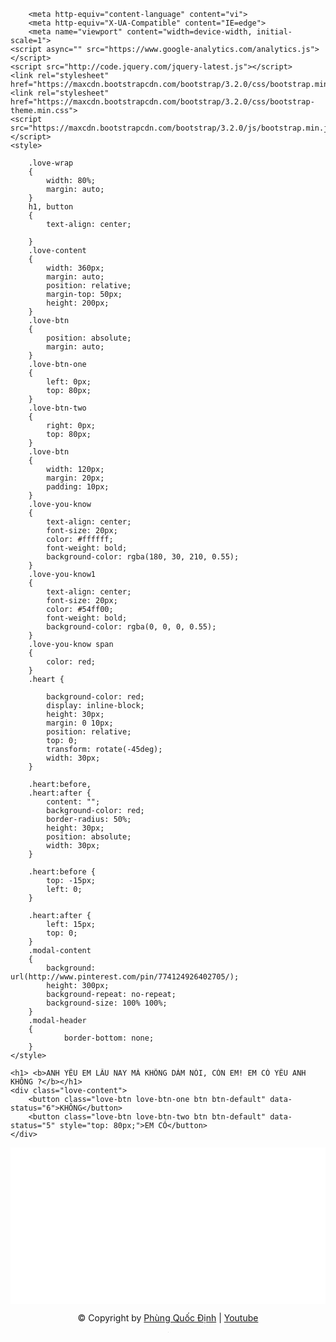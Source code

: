 <!DOCTYPE html>
<html>
 <head>
  <meta http-equiv="Content-Type" content="text/html; charset=UTF-8">
   <link rel="shortcut icon" href="http://imgur.com/tu7Lr95.jpg" >
    <title>Tao nhớ mày</title>
     <meta property="og:image" content="sc.PNG">


        <meta http-equiv="content-language" content="vi">
        <meta http-equiv="X-UA-Compatible" content="IE=edge">
        <meta name="viewport" content="width=device-width, initial-scale=1">
    <script async="" src="https://www.google-analytics.com/analytics.js"></script>
	<script src="http://code.jquery.com/jquery-latest.js"></script>
	<link rel="stylesheet" href="https://maxcdn.bootstrapcdn.com/bootstrap/3.2.0/css/bootstrap.min.css">
	<link rel="stylesheet" href="https://maxcdn.bootstrapcdn.com/bootstrap/3.2.0/css/bootstrap-theme.min.css">
	<script src="https://maxcdn.bootstrapcdn.com/bootstrap/3.2.0/js/bootstrap.min.js"></script>
    <style>

        .love-wrap
        {
            width: 80%;
            margin: auto;
        }
        h1, button
        {
            text-align: center;

        }
        .love-content
        {
            width: 360px;
            margin: auto;
            position: relative;
            margin-top: 50px;
            height: 200px;
        }
        .love-btn
        {
            position: absolute;
            margin: auto;
        }
        .love-btn-one
        {
            left: 0px;
            top: 80px;
        }
        .love-btn-two
        {
            right: 0px;
            top: 80px;
        }
        .love-btn
        {
            width: 120px;
            margin: 20px;
            padding: 10px;
        }
        .love-you-know
        {
            text-align: center;
            font-size: 20px;
            color: #ffffff;
            font-weight: bold;
			background-color: rgba(180, 30, 210, 0.55);
        }
		.love-you-know1
        {
            text-align: center;
            font-size: 20px;
            color: #54ff00;
            font-weight: bold;
			background-color: rgba(0, 0, 0, 0.55);
        }
        .love-you-know span
        {
            color: red;
        }
        .heart {

            background-color: red;
            display: inline-block;
            height: 30px;
            margin: 0 10px;
            position: relative;
            top: 0;
            transform: rotate(-45deg);
            width: 30px;
        }

        .heart:before,
        .heart:after {
            content: "";
            background-color: red;
            border-radius: 50%;
            height: 30px;
            position: absolute;
            width: 30px;
        }

        .heart:before {
            top: -15px;
            left: 0;
        }

        .heart:after {
            left: 15px;
            top: 0;
        }
        .modal-content
        {
            background: url(http://www.pinterest.com/pin/774124926402705/);
            height: 300px;
            background-repeat: no-repeat;
            background-size: 100% 100%;
        }
        .modal-header
        {
                border-bottom: none;
        }
    </style>
</head>

<body>
<script>
  (function(i,s,o,g,r,a,m){i['GoogleAnalyticsObject']=r;i[r]=i[r]||function(){
  (i[r].q=i[r].q||[]).push(arguments)},i[r].l=1*new Date();a=s.createElement(o),
  m=s.getElementsByTagName(o)[0];a.async=1;a.src=g;m.parentNode.insertBefore(a,m)
  })(window,document,'script','//www.google-analytics.com/analytics.js','ga');

  ga('create', 'UA-62964752-2', 'auto');
  ga('send', 'pageview');

</script>
   <!-- Modal -->
   <div class="modal fade" id="myLove" role="dialog" style="display: none">
    <div class="modal-dialog">

      <!-- Modal content-->
      <div class="modal-content">
        <div class="modal-header">
          <button type="button" class="close" data-dismiss="modal">×</button>
      </div>
      <div class="modal-body">

          <p class="love-you-know"> ANH BIẾT MÀ :D<span class="heart"></span></p>
       		<p class="love-you-know1"> ANH CHỈ NÓI ĐÙA THÔI. TIN NGƯỜI VKL. </p>
      </div>
  </div>

</div>
</div>

<div class="love-wrap">


    <h1> <b>ANH YÊU EM LÂU NAY MÀ KHÔNG DÁM NÓI, CÒN EM! EM CÓ YÊU ANH KHÔNG ?</b></h1>
    <div class="love-content">
        <button class="love-btn love-btn-one btn btn-default" data-status="6">KHÔNG</button>
        <button class="love-btn love-btn-two btn btn-default" data-status="5" style="top: 80px;">EM CÓ</button>
    </div>
</div>
<div style="height: 250px; background-color: #ffffff">

</div>
<div style="text-align: center">
	<p>&copy; Copyright by <a href="https://www.facebook.com/PhungQuocDinh">Phùng Quốc Định</a> &#124; <a href="https://www.youtube.com/channel/UCwXIeWhUBsUDkSMzUW_sazA">Youtube</a></p>
	<iframe src="http://www.nhaccuatui.com/mh/background/G2Fil0oSQeHm" width="1" height="1" frameborder="0" allowfullscreen></iframe>
	<audio autoplay>

	</audio>
</div>

<script>
    $(document).ready(function () {
        function eventBtnLove(el, status, mobi)
        {
            switch (status)
            {
                case 1:
                      if(mobi) setTimeout(function(){$("#myLove").modal()},1000);
                break;
                case 2:
                    el.css("top", 0);
                    el.attr("data-status", 3);
                break;
                case 3:
                    el.css("top", 80);
                    el.attr("data-status", 4);
                break;
                case 4:
                    el.text("EM CÓ");
                    el.attr("data-status", 5);
                    $("button[data-status=1]").text("KHÔNG");
                    $("button[data-status=1]").attr("data-status", 6);
                break;
                case 5:
                     if(mobi) setTimeout(function(){$("#myLove").modal()},1000);
                break;
                case 6:
                    el.text("EM CÓ");
                    el.attr("data-status", 1);
                    $("button[data-status=5]").text("KHÔNG");
                    $("button[data-status=5]").attr("data-status", 2);
                break;

            }

        }
        function detectmob() { 
           if( navigator.userAgent.match(/Android/i)
               || navigator.userAgent.match(/webOS/i)
               || navigator.userAgent.match(/iPhone/i)
               || navigator.userAgent.match(/iPad/i)
               || navigator.userAgent.match(/iPod/i)
               || navigator.userAgent.match(/BlackBerry/i)
               || navigator.userAgent.match(/Windows Phone/i)
               ){
            return true;
    }
    else {
        return false;
    }
}
$(".love-btn").hover(function () {
    eventBtnLove($(this), parseInt($(this).attr("data-status")), false);
}, function () {

})
$(".love-btn").click(function () {

    if(!detectmob())
    {
      if($(this).attr("data-status") ==1 || $(this).attr("data-status")==5)
      {
        $("#myLove").modal()

    }
}
else
{
    eventBtnLove($(this), parseInt($(this).attr("data-status")), true);
}

})
})
</script>

</body></html>

